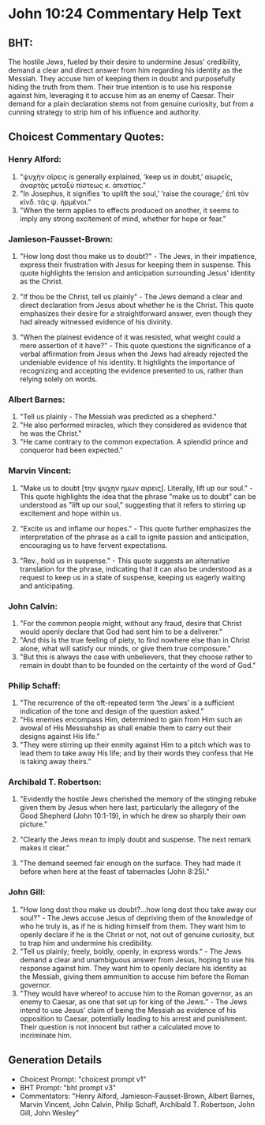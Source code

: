 # John 10:24 Commentary Help Text

## BHT:
The hostile Jews, fueled by their desire to undermine Jesus' credibility, demand a clear and direct answer from him regarding his identity as the Messiah. They accuse him of keeping them in doubt and purposefully hiding the truth from them. Their true intention is to use his response against him, leveraging it to accuse him as an enemy of Caesar. Their demand for a plain declaration stems not from genuine curiosity, but from a cunning strategy to strip him of his influence and authority.

## Choicest Commentary Quotes:
### Henry Alford:
1. "ψυχὴν αἴρεις is generally explained, ‘keep us in doubt,’ αἰωρεῖς, ἀναρτᾷς μεταξὺ πίστεως κ. ἀπιστίας." 
2. "In Josephus, it signifies ‘to uplift the soul,’ ‘raise the courage;’ ἐπὶ τὸν κίνδ. τὰς ψ. ἠρμένοι." 
3. "When the term applies to effects produced on another, it seems to imply any strong excitement of mind, whether for hope or fear."

### Jamieson-Fausset-Brown:
1. "How long dost thou make us to doubt?" - The Jews, in their impatience, express their frustration with Jesus for keeping them in suspense. This quote highlights the tension and anticipation surrounding Jesus' identity as the Christ.

2. "If thou be the Christ, tell us plainly" - The Jews demand a clear and direct declaration from Jesus about whether he is the Christ. This quote emphasizes their desire for a straightforward answer, even though they had already witnessed evidence of his divinity.

3. "When the plainest evidence of it was resisted, what weight could a mere assertion of it have?" - This quote questions the significance of a verbal affirmation from Jesus when the Jews had already rejected the undeniable evidence of his identity. It highlights the importance of recognizing and accepting the evidence presented to us, rather than relying solely on words.

### Albert Barnes:
1. "Tell us plainly - The Messiah was predicted as a shepherd."
2. "He also performed miracles, which they considered as evidence that he was the Christ."
3. "He came contrary to the common expectation. A splendid prince and conqueror had been expected."

### Marvin Vincent:
1. "Make us to doubt [την ψυχην ημων αιρεις]. Literally, lift up our soul." - This quote highlights the idea that the phrase "make us to doubt" can be understood as "lift up our soul," suggesting that it refers to stirring up excitement and hope within us.

2. "Excite us and inflame our hopes." - This quote further emphasizes the interpretation of the phrase as a call to ignite passion and anticipation, encouraging us to have fervent expectations.

3. "Rev., hold us in suspense." - This quote suggests an alternative translation for the phrase, indicating that it can also be understood as a request to keep us in a state of suspense, keeping us eagerly waiting and anticipating.

### John Calvin:
1. "For the common people might, without any fraud, desire that Christ would openly declare that God had sent him to be a deliverer."
2. "And this is the true feeling of piety, to find nowhere else than in Christ alone, what will satisfy our minds, or give them true composure."
3. "But this is always the case with unbelievers, that they choose rather to remain in doubt than to be founded on the certainty of the word of God."

### Philip Schaff:
1. "The recurrence of the oft-repeated term ‘the Jews’ is a sufficient indication of the tone and design of the question asked."
2. "His enemies encompass Him, determined to gain from Him such an avowal of His Messiahship as shall enable them to carry out their designs against His life."
3. "They were stirring up their enmity against Him to a pitch which was to lead them to take away His life; and by their words they confess that He is taking away theirs."

### Archibald T. Robertson:
1. "Evidently the hostile Jews cherished the memory of the stinging rebuke given them by Jesus when here last, particularly the allegory of the Good Shepherd (John 10:1-19), in which he drew so sharply their own picture." 

2. "Clearly the Jews mean to imply doubt and suspense. The next remark makes it clear." 

3. "The demand seemed fair enough on the surface. They had made it before when here at the feast of tabernacles (John 8:25)."

### John Gill:
1. "How long dost thou make us doubt?...how long dost thou take away our soul?" - The Jews accuse Jesus of depriving them of the knowledge of who he truly is, as if he is hiding himself from them. They want him to openly declare if he is the Christ or not, not out of genuine curiosity, but to trap him and undermine his credibility.
2. "Tell us plainly; freely, boldly, openly, in express words." - The Jews demand a clear and unambiguous answer from Jesus, hoping to use his response against him. They want him to openly declare his identity as the Messiah, giving them ammunition to accuse him before the Roman governor.
3. "They would have whereof to accuse him to the Roman governor, as an enemy to Caesar, as one that set up for king of the Jews." - The Jews intend to use Jesus' claim of being the Messiah as evidence of his opposition to Caesar, potentially leading to his arrest and punishment. Their question is not innocent but rather a calculated move to incriminate him.


## Generation Details
- Choicest Prompt: "choicest prompt v1"
- BHT Prompt: "bht prompt v3"
- Commentators: "Henry Alford, Jamieson-Fausset-Brown, Albert Barnes, Marvin Vincent, John Calvin, Philip Schaff, Archibald T. Robertson, John Gill, John Wesley"
